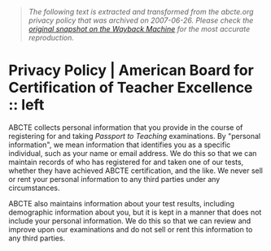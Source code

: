 > *The following text is extracted and transformed from the abcte.org privacy policy that was archived on 2007-06-26. Please check the [original snapshot on the Wayback Machine](https://web.archive.org/web/20070626171317id_/http%3A//www.abcte.org/about_us/privacy) for the most accurate reproduction.*

# Privacy Policy | American Board for Certification of Teacher Excellence :: left

ABCTE collects personal information that you provide in the course of registering for and taking _Passport to Teaching_ examinations. By "personal information", we mean information that identifies you as a specific individual, such as your name or email address. We do this so that we can maintain records of who has registered for and taken one of our tests, whether they have achieved ABCTE certification, and the like. We never sell or rent your personal information to any third parties under any circumstances.

ABCTE also maintains information about your test results, including demographic information about you, but it is kept in a manner that does not include your personal information. We do this so that we can review and improve upon our examinations and do not sell or rent this information to any third parties.
